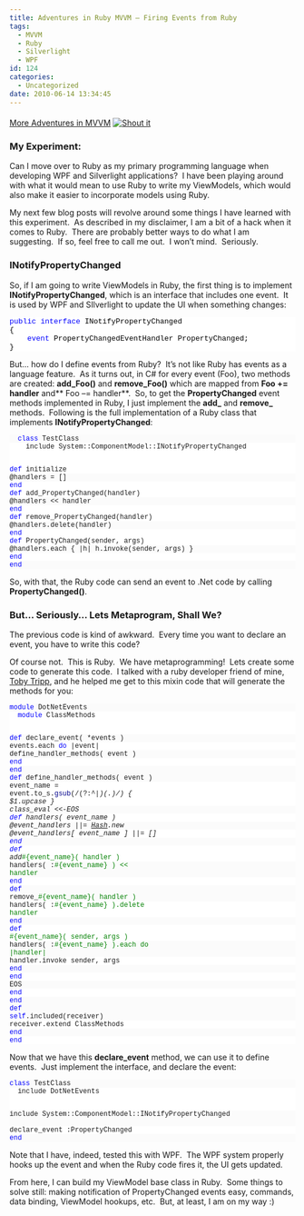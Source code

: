 ```yaml
---
title: Adventures in Ruby MVVM – Firing Events from Ruby
tags:
  - MVVM
  - Ruby
  - Silverlight
  - WPF
id: 124
categories:
  - Uncategorized
date: 2010-06-14 13:34:45
---
```


#### 

[More Adventures in MVVM](http://houseofbilz.com/archives/2009/05/22/adventures-in-mvvm-model-view-viewmodel/) [![Shout it](http://dotnetshoutout.com/image.axd?url=http%3A%2F%2Fhouseofbilz.com%2Farchives%2F2010%2F06%2F14%2Fadventures-in-ruby-mvvm-firing-events-from-ruby%2F)](http://dotnetshoutout.com/Adventures-in-Ruby-MVVM-Firing-Events-from-Ruby)

### My Experiment:

Can I move over to Ruby as my primary programming language when developing WPF and Silverlight applications?&#160; I have been playing around with what it would mean to use Ruby to write my ViewModels, which would also make it easier to incorporate models using Ruby.

My next few blog posts will revolve around some things I have learned with this experiment.&#160; As described in my disclaimer, I am a bit of a hack when it comes to Ruby.&#160; There are probably better ways to do what I am suggesting.&#160; If so, feel free to call me out.&#160; I won’t mind.&#160; Seriously. 

### INotifyPropertyChanged

So, if I am going to write ViewModels in Ruby, the first thing is to implement **INotifyPropertyChanged**, which is an interface that includes one event.&#160; It is used by WPF and SIlverlight to update the UI when something changes:
  <pre class="csharpcode"><span class="kwrd">public</span> <span class="kwrd">interface</span> INotifyPropertyChanged
{
    <span class="kwrd">event</span> PropertyChangedEventHandler PropertyChanged;
}</pre>
<style type="text/css">

.csharpcode, .csharpcode pre
{
	font-size: small;
	color: black;
	font-family: consolas, "Courier New", courier, monospace;
	background-color: #ffffff;
	/*white-space: pre;*/
}
.csharpcode pre { margin: 0em; }
.csharpcode .rem { color: #008000; }
.csharpcode .kwrd { color: #0000ff; }
.csharpcode .str { color: #006080; }
.csharpcode .op { color: #0000c0; }
.csharpcode .preproc { color: #cc6633; }
.csharpcode .asp { background-color: #ffff00; }
.csharpcode .html { color: #800000; }
.csharpcode .attr { color: #ff0000; }
.csharpcode .alt 
{
	background-color: #f4f4f4;
	width: 100%;
	margin: 0em;
}
.csharpcode .lnum { color: #606060; }</style>

But… how do I define events from Ruby?&#160; It’s not like Ruby has events as a language feature.&#160; As it turns out, in C# for every event (Foo), two methods are created: **add_Foo()** and **remove_Foo()** which are mapped from **Foo += handler** and** Foo –= handler**.&#160; So, to get the **PropertyChanged** event methods implemented in Ruby, I just implement the **add_** and **remove_** methods.&#160; Following is the full implementation of a Ruby class that implements **INotifyPropertyChanged**:

<pre><pre style="background-color: #fbfbfb; margin: 0em; width: 100%; font-family: consolas,&#39;Courier New&#39;,courier,monospace; font-size: 12px">  <span style="color: #0000ff">class</span> TestClass
</pre><pre style="background-color: #ffffff; margin: 0em; width: 100%; font-family: consolas,&#39;Courier New&#39;,courier,monospace; font-size: 12px">    include System::ComponentModel::INotifyPropertyChanged  
</pre><pre style="background-color: #ffffff; margin: 0em; width: 100%; font-family: consolas,&#39;Courier New&#39;,courier,monospace; font-size: 12px">    <span style="color: #0000ff">def</span> initialize
</pre><pre style="background-color: #fbfbfb; margin: 0em; width: 100%; font-family: consolas,&#39;Courier New&#39;,courier,monospace; font-size: 12px">        @handlers = []
</pre><pre style="background-color: #ffffff; margin: 0em; width: 100%; font-family: consolas,&#39;Courier New&#39;,courier,monospace; font-size: 12px">    <span style="color: #0000ff">end</span>
</pre><pre style="background-color: #ffffff; margin: 0em; width: 100%; font-family: consolas,&#39;Courier New&#39;,courier,monospace; font-size: 12px">    <span style="color: #0000ff">def</span> add_PropertyChanged(handler)
</pre><pre style="background-color: #fbfbfb; margin: 0em; width: 100%; font-family: consolas,&#39;Courier New&#39;,courier,monospace; font-size: 12px">        @handlers &lt;&lt; handler
</pre><pre style="background-color: #ffffff; margin: 0em; width: 100%; font-family: consolas,&#39;Courier New&#39;,courier,monospace; font-size: 12px">    <span style="color: #0000ff">end</span>
</pre><pre style="background-color: #ffffff; margin: 0em; width: 100%; font-family: consolas,&#39;Courier New&#39;,courier,monospace; font-size: 12px">    <span style="color: #0000ff">def</span> remove_PropertyChanged(handler)
</pre><pre style="background-color: #fbfbfb; margin: 0em; width: 100%; font-family: consolas,&#39;Courier New&#39;,courier,monospace; font-size: 12px">        @handlers.delete(handler)
</pre><pre style="background-color: #ffffff; margin: 0em; width: 100%; font-family: consolas,&#39;Courier New&#39;,courier,monospace; font-size: 12px">    <span style="color: #0000ff">end</span>
</pre><pre style="background-color: #ffffff; margin: 0em; width: 100%; font-family: consolas,&#39;Courier New&#39;,courier,monospace; font-size: 12px">    <span style="color: #0000ff">def</span> PropertyChanged(sender, args)
</pre><pre style="background-color: #fbfbfb; margin: 0em; width: 100%; font-family: consolas,&#39;Courier New&#39;,courier,monospace; font-size: 12px">        @handlers.each { |h| h.invoke(sender, args) }
</pre><pre style="background-color: #ffffff; margin: 0em; width: 100%; font-family: consolas,&#39;Courier New&#39;,courier,monospace; font-size: 12px">    <span style="color: #0000ff">end</span>
</pre><pre style="background-color: #fbfbfb; margin: 0em; width: 100%; font-family: consolas,&#39;Courier New&#39;,courier,monospace; font-size: 12px">  <span style="color: #0000ff">end</span></pre></pre>

So, with that, the Ruby code can send an event to .Net code by calling **PropertyChanged()**.&#160; 

### But… Seriously… Lets Metaprogram, Shall We?

The previous code is kind of awkward.&#160; Every time you want to declare an event, you have to write this code?

Of course not.&#160; This is Ruby.&#160; We have metaprogramming!&#160; Lets create some code to generate this code.&#160; I talked with a ruby developer friend of mine, [Toby Tripp](http://twitter.com/tobytripp), and he helped me get to this mixin code that will generate the methods for you:

<pre><pre style="background-color: #fbfbfb; margin: 0em; width: 100%; font-family: consolas,&#39;Courier New&#39;,courier,monospace; font-size: 12px"><span style="color: #0000ff">module</span> DotNetEvents
</pre><pre style="background-color: #ffffff; margin: 0em; width: 100%; font-family: consolas,&#39;Courier New&#39;,courier,monospace; font-size: 12px">  <span style="color: #0000ff">module</span> ClassMethods
</pre><pre style="background-color: #fbfbfb; margin: 0em; width: 100%; font-family: consolas,&#39;Courier New&#39;,courier,monospace; font-size: 12px">    <span style="color: #0000ff">def</span> declare_event( *events )
</pre><pre style="background-color: #ffffff; margin: 0em; width: 100%; font-family: consolas,&#39;Courier New&#39;,courier,monospace; font-size: 12px">      events.each <span style="color: #0000ff">do</span> |event|
</pre><pre style="background-color: #fbfbfb; margin: 0em; width: 100%; font-family: consolas,&#39;Courier New&#39;,courier,monospace; font-size: 12px">        define_handler_methods( event )
</pre><pre style="background-color: #ffffff; margin: 0em; width: 100%; font-family: consolas,&#39;Courier New&#39;,courier,monospace; font-size: 12px">      <span style="color: #0000ff">end</span>
</pre><pre style="background-color: #fbfbfb; margin: 0em; width: 100%; font-family: consolas,&#39;Courier New&#39;,courier,monospace; font-size: 12px">    <span style="color: #0000ff">end</span>
</pre><pre style="background-color: #fbfbfb; margin: 0em; width: 100%; font-family: consolas,&#39;Courier New&#39;,courier,monospace; font-size: 12px">    <span style="color: #0000ff">def</span> define_handler_methods( event )
</pre><pre style="background-color: #ffffff; margin: 0em; width: 100%; font-family: consolas,&#39;Courier New&#39;,courier,monospace; font-size: 12px">      event_name = event.to_s.<span style="color: #00008b">gsub</span>(/(?:^|_)(.)/) { $1.upcase }
</pre><pre style="background-color: #fbfbfb; margin: 0em; width: 100%; font-family: consolas,&#39;Courier New&#39;,courier,monospace; font-size: 12px">      class_eval &lt;&lt;-EOS
</pre><pre style="background-color: #ffffff; margin: 0em; width: 100%; font-family: consolas,&#39;Courier New&#39;,courier,monospace; font-size: 12px">        <span style="color: #0000ff">def</span> handlers( event_name )
</pre><pre style="background-color: #fbfbfb; margin: 0em; width: 100%; font-family: consolas,&#39;Courier New&#39;,courier,monospace; font-size: 12px">          @event_handlers ||= [Hash](http://www.ruby-doc.org/docs/rdoc/1.9/classes/Hash.html).new
</pre><pre style="background-color: #ffffff; margin: 0em; width: 100%; font-family: consolas,&#39;Courier New&#39;,courier,monospace; font-size: 12px">          @event_handlers[ event_name ] ||= []
</pre><pre style="background-color: #fbfbfb; margin: 0em; width: 100%; font-family: consolas,&#39;Courier New&#39;,courier,monospace; font-size: 12px">        <span style="color: #0000ff">end</span>
</pre><pre style="background-color: #ffffff; margin: 0em; width: 100%; font-family: consolas,&#39;Courier New&#39;,courier,monospace; font-size: 12px">        <span style="color: #0000ff">def</span> add_<span style="color: #008000">#{event_name}( handler )</span>
</pre><pre style="background-color: #fbfbfb; margin: 0em; width: 100%; font-family: consolas,&#39;Courier New&#39;,courier,monospace; font-size: 12px">          handlers( :<span style="color: #008000">#{event_name} ) &lt;&lt; handler</span>
</pre><pre style="background-color: #ffffff; margin: 0em; width: 100%; font-family: consolas,&#39;Courier New&#39;,courier,monospace; font-size: 12px">        <span style="color: #0000ff">end</span>
</pre><pre style="background-color: #fbfbfb; margin: 0em; width: 100%; font-family: consolas,&#39;Courier New&#39;,courier,monospace; font-size: 12px">        <span style="color: #0000ff">def</span> remove_<span style="color: #008000">#{event_name}( handler )</span>
</pre><pre style="background-color: #ffffff; margin: 0em; width: 100%; font-family: consolas,&#39;Courier New&#39;,courier,monospace; font-size: 12px">          handlers( :<span style="color: #008000">#{event_name} ).delete handler</span>
</pre><pre style="background-color: #fbfbfb; margin: 0em; width: 100%; font-family: consolas,&#39;Courier New&#39;,courier,monospace; font-size: 12px">        <span style="color: #0000ff">end</span>
</pre><pre style="background-color: #ffffff; margin: 0em; width: 100%; font-family: consolas,&#39;Courier New&#39;,courier,monospace; font-size: 12px">        <span style="color: #0000ff">def</span> <span style="color: #008000">#{event_name}( sender, args )</span>
</pre><pre style="background-color: #fbfbfb; margin: 0em; width: 100%; font-family: consolas,&#39;Courier New&#39;,courier,monospace; font-size: 12px">          handlers( :<span style="color: #008000">#{event_name} ).each do |handler|</span>
</pre><pre style="background-color: #ffffff; margin: 0em; width: 100%; font-family: consolas,&#39;Courier New&#39;,courier,monospace; font-size: 12px">            handler.invoke sender, args
</pre><pre style="background-color: #fbfbfb; margin: 0em; width: 100%; font-family: consolas,&#39;Courier New&#39;,courier,monospace; font-size: 12px">          <span style="color: #0000ff">end</span>
</pre><pre style="background-color: #ffffff; margin: 0em; width: 100%; font-family: consolas,&#39;Courier New&#39;,courier,monospace; font-size: 12px">      <span style="color: #0000ff">end</span>
</pre><pre style="background-color: #fbfbfb; margin: 0em; width: 100%; font-family: consolas,&#39;Courier New&#39;,courier,monospace; font-size: 12px">      EOS
</pre><pre style="background-color: #ffffff; margin: 0em; width: 100%; font-family: consolas,&#39;Courier New&#39;,courier,monospace; font-size: 12px">    <span style="color: #0000ff">end</span>
</pre><pre style="background-color: #fbfbfb; margin: 0em; width: 100%; font-family: consolas,&#39;Courier New&#39;,courier,monospace; font-size: 12px">  <span style="color: #0000ff">end</span>
</pre><pre style="background-color: #fbfbfb; margin: 0em; width: 100%; font-family: consolas,&#39;Courier New&#39;,courier,monospace; font-size: 12px">  <span style="color: #0000ff">def</span> <span style="color: #0000ff">self</span>.included(receiver)
</pre><pre style="background-color: #ffffff; margin: 0em; width: 100%; font-family: consolas,&#39;Courier New&#39;,courier,monospace; font-size: 12px">    receiver.extend ClassMethods
</pre><pre style="background-color: #fbfbfb; margin: 0em; width: 100%; font-family: consolas,&#39;Courier New&#39;,courier,monospace; font-size: 12px">  <span style="color: #0000ff">end</span>
</pre><pre style="background-color: #ffffff; margin: 0em; width: 100%; font-family: consolas,&#39;Courier New&#39;,courier,monospace; font-size: 12px"><span style="color: #0000ff">end</span></pre></pre>

Now that we have this **declare_event** method, we can use it to define events.&#160; Just implement the interface, and declare the event:

<pre><pre style="background-color: #fbfbfb; margin: 0em; width: 100%; font-family: consolas,&#39;Courier New&#39;,courier,monospace; font-size: 12px"><span style="color: #0000ff">class</span> TestClass
</pre><pre style="background-color: #ffffff; margin: 0em; width: 100%; font-family: consolas,&#39;Courier New&#39;,courier,monospace; font-size: 12px">  include DotNetEvents
</pre><pre style="background-color: #fbfbfb; margin: 0em; width: 100%; font-family: consolas,&#39;Courier New&#39;,courier,monospace; font-size: 12px">  include System::ComponentModel::INotifyPropertyChanged  
</pre><pre style="background-color: #ffffff; margin: 0em; width: 100%; font-family: consolas,&#39;Courier New&#39;,courier,monospace; font-size: 12px">  declare_event :PropertyChanged
</pre><pre style="background-color: #fbfbfb; margin: 0em; width: 100%; font-family: consolas,&#39;Courier New&#39;,courier,monospace; font-size: 12px"><span style="color: #0000ff">end</span></pre></pre>

Note that I have, indeed, tested this with WPF.&#160; The WPF system properly hooks up the event and when the Ruby code fires it, the UI gets updated.

From here, I can build my ViewModel base class in Ruby.&#160; Some things to solve still: making notification of PropertyChanged events easy, commands, data binding, ViewModel hookups, etc.&#160; But, at least, I am on my way :)